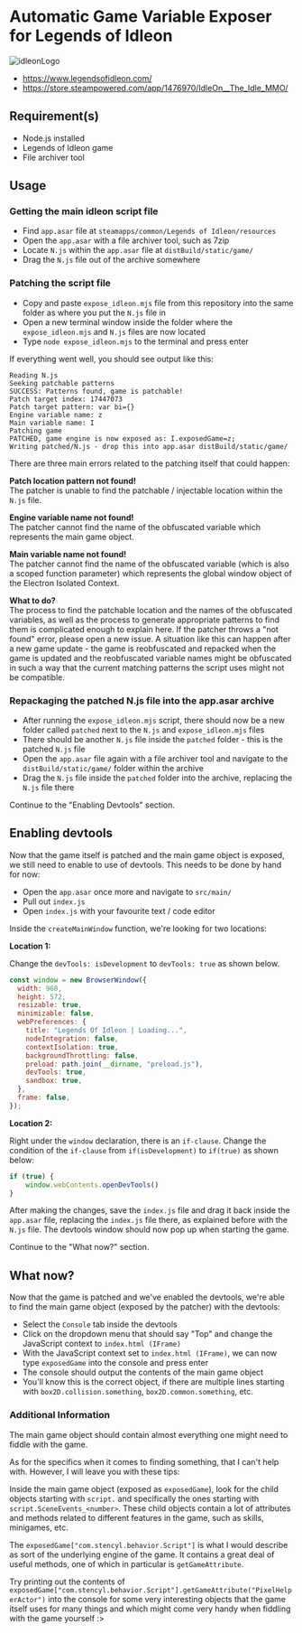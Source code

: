 # Automatic Game Variable Exposer for Legends of Idleon

![idleonLogo](https://github.com/ahvonenj/idleon-auto-expose/assets/8504168/c43e8590-bb6a-4f27-96e5-9c86ca8552ea)


- https://www.legendsofidleon.com/
- https://store.steampowered.com/app/1476970/IdleOn__The_Idle_MMO/

## Requirement(s)

- Node.js installed
- Legends of Idleon game
- File archiver tool

## Usage

### Getting the main idleon script file

- Find `app.asar` file at `steamapps/common/Legends of Idleon/resources`
- Open the `app.asar` with a file archiver tool, such as 7zip
- Locate `N.js` within the `app.asar` file at `distBuild/static/game/`
- Drag the `N.js` file out of the archive somewhere

### Patching the script file

- Copy and paste `expose_idleon.mjs` file from this repository into the same folder as where you put the `N.js` file in
- Open a new terminal window inside the folder where the `expose_idleon.mjs` and `N.js` files are now located
- Type `node expose_idleon.mjs` to the terminal and press enter

If everything went well, you should see output like this:

```
Reading N.js
Seeking patchable patterns
SUCCESS: Patterns found, game is patchable!
Patch target index: 17447073
Patch target pattern: var bi={}
Engine variable name: z
Main variable name: I
Patching game
PATCHED, game engine is now exposed as: I.exposedGame=z;
Writing patched/N.js - drop this into app.asar distBuild/static/game/
```

There are three main errors related to the patching itself that could happen:

**Patch location pattern not found!**  
The patcher is unable to find the patchable / injectable location within the `N.js` file.

**Engine variable name not found!**  
The patcher cannot find the name of the obfuscated variable which represents the main game object.

**Main variable name not found!**  
The patcher cannot find the name of the obfuscated variable (which is also a scoped function parameter) which represents the global window object of the Electron Isolated Context.

**What to do?**  
The process to find the patchable location and the names of the obfuscated variables, as well as the process to generate appropriate patterns to find them is complicated enough to explain here. If the patcher throws a "not found" error, please open a new issue. A situation like this can happen after a new game update - the game is reobfuscated and repacked when the game is updated and the reobfuscated variable names might be obfuscated in such a way that the current matching patterns the script uses might not be compatible. 

### Repackaging the patched N.js file into the app.asar archive

- After running the `expose_idleon.mjs` script, there should now be a new folder called `patched` next to the `N.js` and `expose_idleon.mjs` files
- There should be another `N.js` file inside the `patched` folder - this is the patched `N.js` file
- Open the `app.asar` file again with a file archiver tool and navigate to the `distBuild/static/game/` folder within the archive
- Drag the `N.js` file inside the `patched` folder into the archive, replacing the `N.js` file there

Continue to the "Enabling Devtools" section.

## Enabling devtools

Now that the game itself is patched and the main game object is exposed, we still need to enable to use of devtools. This needs to be done by hand for now:

- Open the `app.asar` once more and navigate to `src/main/`
- Pull out `index.js`
- Open `index.js` with your favourite text / code editor

Inside the `createMainWindow` function, we're looking for two locations:

**Location 1:**

Change the `devTools: isDevelopment` to `devTools: true` as shown below.

```js
const window = new BrowserWindow({
  width: 960,
  height: 572,
  resizable: true,
  minimizable: false,
  webPreferences: {
    title: "Legends Of Idleon | Loading...",
    nodeIntegration: false,
    contextIsolation: true,
    backgroundThrottling: false,
    preload: path.join(__dirname, "preload.js"),
    devTools: true,
    sandbox: true,
  },
  frame: false,
});
```

**Location 2:**

Right under the `window` declaration, there is an `if-clause`. Change the condition of the `if-clause` from `if(isDevelopment)` to `if(true)` as shown below:

```js
if (true) {
    window.webContents.openDevTools()
}
```

After making the changes, save the `index.js` file and drag it back inside the `app.asar` file, replacing the `index.js` file there, as explained before with the `N.js` file. The devtools window should now pop up when starting the game.

Continue to the "What now?" section.

## What now?

Now that the game is patched and we've enabled the devtools, we're able to find the main game object (exposed by the patcher) with the devtools:

- Select the `Console` tab inside the devtools
- Click on the dropdown menu that should say "Top" and change the JavaScript context to `index.html (IFrame)`
- With the JavaScript context set to `index.html (IFrame)`, we can now type `exposedGame` into the console and press enter
- The console should output the contents of the main game object
- You'll know this is the correct object, if there are multiple lines starting with `box2D.collision.something`, `box2D.common.something`, etc.

### Additional Information

The main game object should contain almost everything one might need to fiddle with the game.

As for the specifics when it comes to finding something, that I can't help with. However, I will leave you with these tips:

Inside the main game object (exposed as `exposedGame`), look for the child objects starting with `script.` and specifically the ones starting with `script.SceneEvents_<number>`. These child objects contain a lot of attributes and methods related to different features in the game, such as skills, minigames, etc.

The `exposedGame["com.stencyl.behavior.Script"]` is what I would describe as sort of the underlying engine of the game. It contains a great deal of useful methods, one of which in particular is `getGameAttribute`.

Try printing out the contents of `exposedGame["com.stencyl.behavior.Script"].getGameAttribute("PixelHelperActor")` into the console for some very interesting objects that the game itself uses for many things and which might come very handy when fiddling with the game yourself :>
